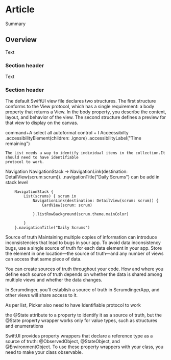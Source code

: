 # Article

<!--@START_MENU_TOKEN@-->Summary<!--@END_MENU_TOKEN@-->

## Overview

<!--@START_MENU_TOKEN@-->Text<!--@END_MENU_TOKEN@-->

### Section header

<!--@START_MENU_TOKEN@-->Text<!--@END_MENU_TOKEN@-->
### Section header
The default SwiftUI view file declares two structures. The first structure conforms to the View protocol, which has a single requirement: a body property that returns a View. In the body property, you describe the content, layout, and behavior of the view. The second structure defines a preview for that view to display on the canvas.

command+A select all autoformat control + I
Acceessibilty 
    .accessibilityElement(children: .ignore)
    .accessibilityLabel("Time remaining")
    
    The List needs a way to identify individual items in the collection.It should need to have identifiable
    protocol to work. 

Navigation
NavigationStack -> NavigationLink(destination: DetailView(scrum:scrum)).
        .navigationTitle("Daily Scrums") can be add in stack level

        NavigationStack {
            List(scrums) { scrum in
                NavigationLink(destination: DetailView(scrum: scrum)) {
                    CardView(scrum: scrum)
                        
                }.listRowBackground(scrum.theme.mainColor)
                
            }
        }.navigationTitle("Daily Scrums")


Source of truth
Maintaining multiple copies of information can introduce inconsistencies that lead to bugs in your app. To avoid data inconsistency bugs, use a single source of truth for each data element in your app. Store the element in one location—the source of truth—and any number of views can access that same piece of data.

You can create sources of truth throughout your code. How and where you define each source of truth depends on whether the data is shared among multiple views and whether the data changes.

In Scrumdinger, you’ll establish a source of truth in ScrumdingerApp, and other views will share access to it.

As per list, Picker also need to have Identifiable protocol to work

the @State attribute to a property to identify it as a source of truth, but the @State property wrapper works only for value types, such as structures and enumerations

SwiftUI provides property wrappers that declare a reference type as a source of truth: @ObservedObject, @StateObject, and @EnvironmentObject. To use these property wrappers with your class, you need to make your class observable.  


